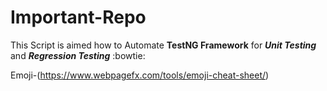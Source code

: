 # Important-Repo

This Script is aimed how to Automate **TestNG Framework** for ***Unit Testing*** and ***Regression Testing*** :bowtie:


Emoji-(https://www.webpagefx.com/tools/emoji-cheat-sheet/)




